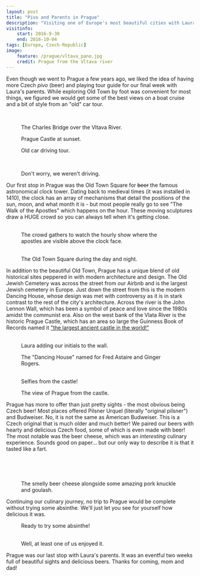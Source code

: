 ```yaml
---
layout: post
title: "Pivo and Parents in Prague"
description: "Visiting one of Europe's most beautiful cities with Laura's parents."
visitinfo:
    start: 2016-9-30
    end: 2016-10-04
tags: [Europe, Czech-Republic]
image:
    feature: /prague/vltava_pano.jpg
    credit: Prague from the Vltava river
---
```


Even though we went to Prague a few years ago, we liked the idea of having more Czech *pivo* (beer) and playing tour guide for our final week with Laura's parents. While exploring Old Town by foot was convenient for most things, we figured we would get some of the best views on a boat cruise and a bit of style from an "old" car tour.

<figure>
    <a href="/images/prague/charles_bridge_from_the_river.jpg"><img src="/images/prague/charles_bridge_from_the_river.jpg" alt=""></a>
</figure>

<figure class="half">
    <a href="/images/prague/charles_bridge_from_the_river2.jpg"><img src="/images/prague/charles_bridge_from_the_river2.jpg" alt=""></a>
    <a href="/images/prague/charles_bridge_from_the_river3.jpg"><img src="/images/prague/charles_bridge_from_the_river3.jpg" alt=""></a>
    <figcaption>The Charles Bridge over the Vltava River.</figcaption>
</figure>

<figure>
    <a href="/images/prague/vltava_sunset.jpg"><img src="/images/prague/vltava_sunset.jpg" alt=""></a>
    <figcaption>Prague Castle at sunset.</figcaption>
</figure>

<figure>
    <a href="/images/prague/old_car_infront_of_castle.jpg"><img src="/images/prague/old_car_infront_of_castle.jpg" alt=""></a>
    <figcaption>Old car driving tour.</figcaption>
</figure>

<figure class="half">
    <a href="/images/prague/old_car_front.jpg"><img src="/images/prague/old_car_front.jpg" alt=""></a>
    <a href="/images/prague/old_car_reflection.jpg"><img src="/images/prague/old_car_reflection.jpg" alt=""></a>
</figure>

<figure>
    <a href="/images/prague/champagne_in_old_car.jpg"><img src="/images/prague/champagne_in_old_car.jpg" alt=""></a>
    <figcaption>Don't worry, we weren't driving.</figcaption>
</figure>

Our first stop in Prague was the Old Town Square for ~~beer~~ the famous astronomical clock tower. Dating back to medieval times (it was installed in 1410), the clock has an array of mechanisms that detail the positions of the sun, moon, and what month it is - but most people really go to see "The Walk of the Apostles" which happens on the hour. These moving sculptures draw a HUGE crowd so you can always tell when it's getting close.

<figure class="half">
    <a href="/images/prague/clock_dance.jpg"><img src="/images/prague/clock_dance.jpg" alt=""></a>
    <a href="/images/prague/clock_tower_crowd.jpg"><img src="/images/prague/clock_tower_crowd.jpg" alt=""></a>
    <figcaption>The crowd gathers to watch the hourly show where the apostles are visible above the clock face.</figcaption>
</figure>

<figure class="half">
    <a href="/images/prague/vesper_and_laura_old_town_square.jpg"><img src="/images/prague/vesper_and_laura_old_town_square.jpg" alt=""></a>
    <a href="/images/prague/old_town_square_at_night2.jpg"><img src="/images/prague/old_town_square_at_night2.jpg" alt=""></a>
    <figcaption>The Old Town Square during the day and night.</figcaption>
</figure>

In addition to the beautiful Old Town, Prague has a unique blend of old historical sites peppered in with modern architecture and design. The Old Jewish Cemetery was across the street from our Airbnb and is the largest Jewish cemetery in Europe. Just down the street from this is the modern Dancing House, whose design was met with controversy as it is in stark contrast to the rest of the city's architecture. Across the river is the John Lennon Wall, which has been a symbol of peace and love since the 1980s amidst the communist era. Also on the west bank of the Vlata River is the historic Prague Castle, which has an area so large the Guinness Book of Records named it ["the largest ancient castle in the world!"](https://en.wikipedia.org/wiki/Prague_Castle)

<figure class="half">
    <a href="/images/prague/laura_writing_on_lennon_wall.jpg"><img src="/images/prague/laura_writing_on_lennon_wall.jpg" alt=""></a>
    <a href="/images/prague/lennon_wall2.jpg"><img src="/images/prague/lennon_wall2.jpg" alt=""></a>
    <figcaption>Laura adding our initials to the wall.</figcaption>
</figure>

<figure>
    <a href="/images/prague/dancing_house.jpg"><img src="/images/prague/dancing_house.jpg" alt=""></a>
    <figcaption>The "Dancing House" named for Fred Astaire and Ginger Rogers.</figcaption>
</figure>

<figure class="half">
    <a href="/images/prague/selfie_with_brian.jpg"><img src="/images/prague/selfie_with_brian.jpg" alt=""></a>
    <a href="/images/prague/prague_selfie.jpg"><img src="/images/prague/prague_selfie.jpg" alt=""></a>
    <figcaption>Selfies from the castle!</figcaption>
</figure>

<figure>
    <a href="/images/prague/prague_from_above.jpg"><img src="/images/prague/prague_from_above.jpg" alt=""></a>
    <figcaption>The view of Prague from the castle.</figcaption>
</figure>

Prague has more to offer than just pretty sights - the most obvious being Czech beer! Most places offered Pilsner Urquel (literally "original pilsner") and Budweiser. No, it is not the same as American Budweiser. This is a Czech original that is much older and much better! We paired our beers with hearty and delicious Czech food, some of which is even made with beer! The most notable was the beer cheese, which was an *interesting* culinary experience. Sounds good on paper... but our only way to describe it is that it tasted like a fart.

<figure class="half">
    <a href="/images/prague/beers_and_lunch.jpg"><img src="/images/prague/beers_and_lunch.jpg" alt=""></a>
    <a href="/images/prague/wall_of_beer.jpg"><img src="/images/prague/wall_of_beer.jpg" alt=""></a>
</figure>

<figure>
    <a href="/images/prague/budwiser.jpg"><img src="/images/prague/budwiser.jpg" alt=""></a>
</figure>

<figure class="half">
    <a href="/images/prague/beer_cheese.jpg"><img src="/images/prague/beer_cheese.jpg" alt=""></a>
    <a href="/images/prague/goulash_and_pork_knuckle.jpg"><img src="/images/prague/goulash_and_pork_knuckle.jpg" alt=""></a>
    <figcaption>The smelly beer cheese alongside some amazing pork knuckle and goulash.</figcaption>
</figure>

Continuing our culinary journey, no trip to Prague would be complete without trying some absinthe. We'll just let you see for yourself how delicious it was.

<figure>
    <a href="/images/prague/absinthe_bar.jpg"><img src="/images/prague/absinthe_bar.jpg" alt=""></a>
   <figcaption>Ready to try some absinthe!</figcaption>
</figure>

<figure class="half">
    <a href="/images/prague/laura_drinks_absinth.gif"><img src="/images/prague/laura_drinks_absinth.gif" alt=""></a>
    <a href="/images/prague/vesper_drinks_absinth.gif"><img src="/images/prague/vesper_drinks_absinth.gif" alt=""></a>
    <a href="/images/prague/kris_drinks_absinth.gif"><img src="/images/prague/kris_drinks_absinth.gif" alt=""></a>
    <a href="/images/prague/brian_drinks_absinth.gif"><img src="/images/prague/brian_drinks_absinth.gif" alt=""></a>
    <figcaption>Well, at least one of us enjoyed it.</figcaption>
</figure>

Prague was our last stop with Laura's parents. It was an eventful two weeks full of beautiful sights and delicious beers. Thanks for coming, mom and dad!